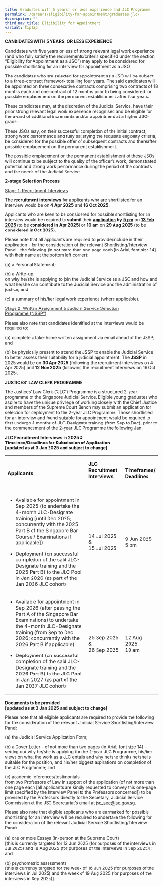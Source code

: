 ```yaml
---
title: Graduates with 5 years’ or less experience and JLC Programme
permalink: /careers/eligibility-for-appointment/graduates-jlc/
description: ""
third_nav_title: Eligibility for Appointment
variant: tiptap
---
```

<p><strong>CANDIDATES WITH 5 YEARS' OR LESS EXPERIENCE</strong>
</p>
<p>Candidates with five years or less of strong relevant legal work experience
(and who fully satisfy the requirements/criteria specified under the section
“Eligibility for Appointment as a JSO”) may apply to be considered for
possible shortlisting for an interview for appointment as a JSO.</p>
<p>The candidates who are selected for appointment as a JSO will be subject
to a three-contract framework totalling four years. The said candidates
will be appointed on three consecutive contracts comprising two contracts
of 18 months each and one contract of 12 months prior to being considered
for possible emplacement on the permanent establishment after four years.</p>
<p>These candidates may, at the discretion of the Judicial Service, have
their prior strong relevant legal work experience recognised and be eligible
for the award of additional increments and/or appointment at a higher JSO-grade.</p>
<p>These JSOs may, on their successful completion of the initial contract,
strong work performance and fully satisfying the requisite eligibility
criteria, be considered for the possible offer of subsequent contracts
and thereafter possible emplacement on the permanent establishment.</p>
<p>The possible emplacement on the permanent establishment of these JSOs
will continue to be subject to the quality of the officer’s work, demonstrated
potential and strong work performance during the period of the contracts
and the needs of the Judicial Service.</p>
<p></p>
<p><strong>2-stage Selection Process</strong>
</p>
<p><u>Stage 1: Recruitment Interviews</u>
</p>
<p>The <strong>recruitment interviews</strong> for applicants who are shortlisted
for an interview would be on <strong>4 Apr 2025</strong> and <strong>16 Oct 2025</strong>.</p>
<p>Applicants who are keen to be considered for possible shortlisting for
an interview would be required to <strong>submit</strong> their <strong><u>application</u> by</strong>  <strong><u>5 pm</u></strong> on <strong><u>13 Feb 2025</u></strong> (to
be <strong>considered in Apr 2025</strong>) or <strong>10 am</strong> on <strong>29 Aug 2025</strong> (to
be <strong>considered in Oct 2025</strong>).</p>
<p>Please note that all applicants are required to provide/include in their
application - for the consideration of the relevant Shortlisting/Interview
Panel - the following (in not more than one page each [in Arial; font size
14] with their name at the bottom left corner):</p>
<p>(a) a Personal Statement;</p>
<p>(b) a Write-up
<br>on why he/she is applying to join the Judicial Service as a JSO and how
and what he/she can contribute to the Judicial Service and the administration
of justice; and</p>
<p>(c) a summary of his/her legal work experience (where applicable).</p>
<p><u>Stage 2: Written Assignment &amp; Judicial Service Selection Programme&nbsp;</u>(<u>“JSSP”</u>)</p>
<p>Please also note that candidates identified at the interviews would be
required to:</p>
<p>(a) complete a take-home written assignment via email ahead of the JSSP;
and</p>
<p>(b) be physically present to attend the JSSP to enable the Judicial Service
to better assess their suitability for a judicial appointment. The <strong>JSSP</strong> in
2025 would be on <strong>30 Apr 2025</strong> (following the recruitment
interviews on 4 Apr 2025) and <strong>12 Nov 2025</strong> (following the
recruitment interviews on 16 Oct 2025).</p>
<p></p>
<p><strong>JUSTICES' LAW CLERK PROGRAMME</strong>
</p>
<p>The Justices’ Law Clerk (“JLC”) Programme is a structured 2-year programme
of the Singapore Judicial Service. Eligible young graduates who aspire
to have the unique privilege of working closely with the Chief Justice
and members of the Supreme Court Bench may submit an application for selection
for deployment to the 2-year JLC Programme. Those shortlisted for an interview
and found suitable for appointment would be required to first undergo 4
months of JLC-Designate training (from Sep to Dec), prior to the commencement
of the 2-year JLC Programme the following Jan.</p>
<p><strong>JLC Recruitment Interviews in 2025 &amp;<br>Timelines/Deadlines for Submission of Application </strong>
<br><strong>[updated as at 3 Jan 2025 and subject to change]</strong>
</p>
<table style="minWidth: 75px">
<colgroup>
<col>
<col>
<col>
</colgroup>
<tbody>
<tr>
<td rowspan="1" colspan="1">
<p><strong>Applicants</strong>
</p>
</td>
<td rowspan="1" colspan="1">
<p><strong>JLC Recruitment Interviews<br><br></strong>
</p>
</td>
<td rowspan="1" colspan="1">
<p><strong>Timeframes/<br>Deadlines</strong>
</p>
</td>
</tr>
<tr>
<td rowspan="1" colspan="1">
<ul data-tight="true" class="tight">
<li>
<p>Available for appointment in Sep 2025 (to undertake the 4-month JLC-Designate
training [until Dec 2025; concurrently with the 2025 Part B of the Singapore
Bar Course / Examinations if applicable])</p>
</li>
</ul>
<p></p>
<ul data-tight="true" class="tight">
<li>
<p>Deployment (on successful completion of the said JLC-Designate training
and the 2025 Part B) to the JLC Pool in Jan 2026 (as part of the Jan 2026
JLC cohort)</p>
</li>
</ul>
</td>
<td rowspan="1" colspan="1">
<p>14 Jul 2025 &amp;
<br>15 Jul 2025</p>
</td>
<td rowspan="1" colspan="1">
<p>9 Jun 2025
<br>5 pm</p>
</td>
</tr>
<tr>
<td rowspan="1" colspan="1">
<ul data-tight="true" class="tight">
<li>
<p>Available for appointment in Sep 2026 (after passing the Part A of the
Singapore Bar Examinations) to undertake the 4-month JLC-Designate training
(from Sep to Dec 2026; concurrently with the 2026 Part B if applicable)
<br>
</p>
</li>
<li>
<p>Deployment (on successful completion of the said JLC-Designate training
and the 2026 Part B) to the JLC Pool in Jan 2027 (as part of the Jan 2027
JLC cohort)</p>
</li>
</ul>
</td>
<td rowspan="1" colspan="1">
<p>25 Sep 2025 &amp;
<br>26 Sep 2025</p>
</td>
<td rowspan="1" colspan="1">
<p>12 Aug 2025
<br>10 am</p>
</td>
</tr>
</tbody>
</table>
<p><strong>Documents to be provided</strong>
<br><strong>[updated as at 3 Jan 2025 and subject to change]</strong>
</p>
<p>Please note that all eligible applicants are required to provide the following
for the consideration of the relevant Judicial Service Shortlisting/Interview
Panel:</p>
<p>(a) the Judicial Service Application Form;</p>
<p>(b) a Cover Letter <em>- </em>of not more than two pages (in Arial; font
size 14) - setting out why he/she is applying for the 2-year JLC Programme,
his/her views on what the work as a JLC entails and why he/she thinks he/she
is suitable for the position, and his/her biggest aspirations on completion
of the JLC Programme; and</p>
<p>(c) academic references/testimonials
<br>from two Professors of Law in support of the application (of not more
than one page each [all applicants are kindly requested to convey this
one-page limit specified by the Interview Panel to the Professors concerned])
to be provided by the Professors directly to the Secretary, Judicial Service
Commission at the JSC Secretariat’s email at&nbsp;<a href="mailto:jsc_sec@jsc.gov.sg" rel="noopener noreferrer nofollow" target="_blank"><u>jsc_sec@jsc.gov.sg</u></a>.</p>
<p>Please also note that eligible applicants who are earmarked for possible
shortlisting for an interview will be required to undertake the following
for the consideration of the relevant Judicial Service Shortlisting/Interview
Panel:
<br>
<br>(a) one or more Essays (in-person at the Supreme Court)
<br>[this is currently targeted for 13 Jun 2025 (for purposes of the interviews
in Jul 2025) and 18 Aug 2025 (for purposes of the interviews in Sep 2025)];
and</p>
<p>(b) psychometric assessments
<br>[this is currently targeted for the week of 16 Jun 2025 (for purposes
of the interviews in Jul 2025) and the week of 19 Aug 2025 (for purposes
of the interviews in Sep 2025)].</p>